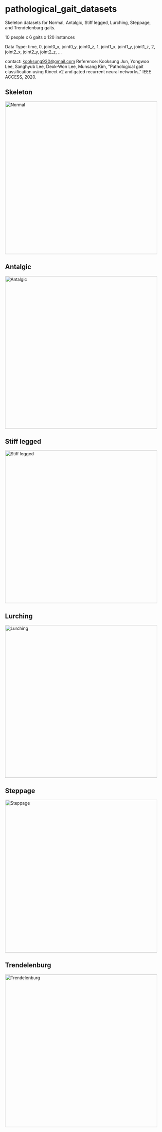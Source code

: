 # pathological_gait_datasets
Skeleton datasets for Normal, Antalgic, Stiff legged, Lurching, Steppage, and Trendelenburg gaits.

10 people x 6 gaits x 120 instances

Data Type: time, 0, joint0_x, joint0_y, joint0_z, 1, joint1_x, joint1_y, joint1_z, 2, joint2_x, joint2_y, joint2_z, ...

contact: kooksung930@gmail.com
Reference: Kooksung Jun, Yongwoo Lee, Sanghyub Lee, Deok-Won Lee, Munsang Kim, "Pathological gait classification using Kinect v2 and gated recurrent neural networks," IEEE ACCESS, 2020.

Skeleton
-------------------
<img width=500 src="https://user-images.githubusercontent.com/4926634/75979702-679c9d80-5f24-11ea-85dd-4931df5881ff.PNG" title="Normal">

Antalgic
----------------
<img width=500 src="https://user-images.githubusercontent.com/4926634/75979729-75522300-5f24-11ea-8887-759f31c9bc83.PNG" title="Antalgic">

Stiff legged
-----------------
<img width=500 src="https://user-images.githubusercontent.com/4926634/75979730-75eab980-5f24-11ea-9485-de0fd510bc6c.PNG" title="Stiff legged">

Lurching
-----------------
<img width=500 src="https://user-images.githubusercontent.com/4926634/75979721-73885f80-5f24-11ea-8c9d-e5c51a323911.PNG" title="Lurching">

Steppage
-----------------
<img width=500 src="https://user-images.githubusercontent.com/4926634/75979726-74b98c80-5f24-11ea-93db-a1cc019a69af.PNG" title="Steppage">

Trendelenburg
-----------------
<img width=500 src="https://user-images.githubusercontent.com/4926634/75979728-75522300-5f24-11ea-95d7-5bc396ba92e0.PNG" title="Trendelenburg">
